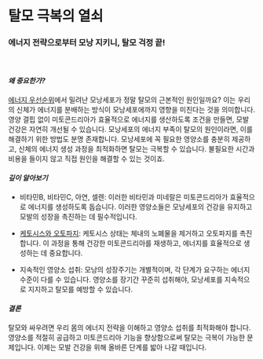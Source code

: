 # 탈모 극복의 열쇠

### 에너지 전략으로부터 모낭 지키니, 탈모 걱정 끝!   
　   
#### ***왜 중요한가?***  
[에너지 우선순위](/m04/m0402/m040201/m04020101)에서 밀려난 모낭세포가 정말 탈모의 근본적인 원인일까요? 이는 우리의 신체가 에너지를 분배하는 방식이 모낭세포에까지 영향을 미친다는 것을 의미합니다. 영양 결핍 없이 미토콘드리아가 효율적으로 에너지를 생산하도록 조건을 만들면, 모발 건강은 자연히 개선될 수 있습니다. 
모낭세포의 에너지 부족이 탈모의 원인이라면, 이를 해결하기 위한 방법도 분명 존재합니다. 모낭세포에 꼭 필요한 영양소를 충분히 제공하고, 신체의 에너지 생성 과정을 최적화하면 탈모는 극복할 수 있습니다. 불필요한 시간과 비용을 들이지 않고 직접 원인을 해결할 수 있는 것이죠.  
  
#### ***깊이 알아보기***  

 - 비타민B, 비타민C, 아연, 셀렌: 이러한 비타민과 미네랄은 미토콘드리아가 효율적으로 에너지를 생성하도록 돕습니다. 이러한 영양소들은 모낭세포의 건강을 유지하고 모발의 성장을 촉진하는 데 필수적입니다.  

 - [케토시스와 오토파지](/m04/m0407/m040703): 케토시스 상태는 체내의 노폐물을 제거하고 오토파지를 촉진합니다. 이 과정을 통해 건강한 미토콘드리아를 재생하고, 에너지를 효율적으로 생성하는 데 중요합니다.  
 
 - 지속적인 영양소 섭취: 모낭의 성장주기는 개별적이며, 각 단계가 요구하는 에너지 수준이 다를 수 있습니다. 영양소를 장기간 꾸준히 섭취해야, 모낭세포를 지속적으로 지지하고 탈모를 예방할 수 있습니다.  
  
#### ***결론***   
탈모와 싸우려면 우리 몸의 에너지 전략을 이해하고 영양소 섭취를 최적화해야 합니다. 영양소를 적절히 공급하고 미토콘드리아 기능을 향상함으로써 탈모는 극복이 가능한 문제입니다. 이제는 모발 건강을 위해 올바른 단계를 밟아 나갈 때입니다.
<!--stackedit_data:
eyJoaXN0b3J5IjpbNDIzNjIxNzA4LC0xNjc0ODkzMTExXX0=
-->